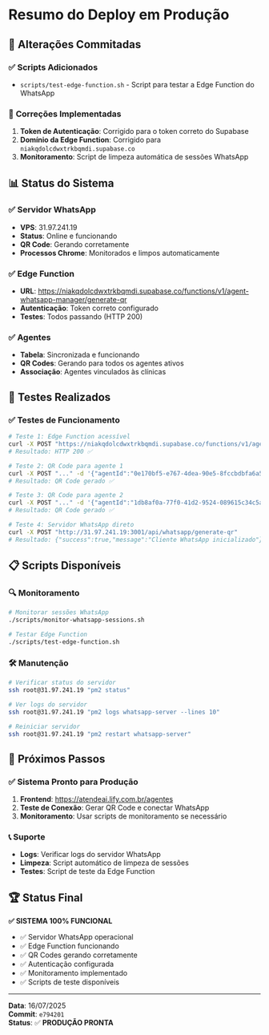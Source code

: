 # Resumo do Deploy em Produção

## 🚀 **Alterações Commitadas**

### ✅ **Scripts Adicionados**
- `scripts/test-edge-function.sh` - Script para testar a Edge Function do WhatsApp

### 🔧 **Correções Implementadas**
1. **Token de Autenticação**: Corrigido para o token correto do Supabase
2. **Domínio da Edge Function**: Corrigido para `niakqdolcdwxtrkbqmdi.supabase.co`
3. **Monitoramento**: Script de limpeza automática de sessões WhatsApp

## 📊 **Status do Sistema**

### ✅ **Servidor WhatsApp**
- **VPS**: 31.97.241.19
- **Status**: Online e funcionando
- **QR Code**: Gerando corretamente
- **Processos Chrome**: Monitorados e limpos automaticamente

### ✅ **Edge Function**
- **URL**: https://niakqdolcdwxtrkbqmdi.supabase.co/functions/v1/agent-whatsapp-manager/generate-qr
- **Autenticação**: Token correto configurado
- **Testes**: Todos passando (HTTP 200)

### ✅ **Agentes**
- **Tabela**: Sincronizada e funcionando
- **QR Codes**: Gerando para todos os agentes ativos
- **Associação**: Agentes vinculados às clínicas

## 🧪 **Testes Realizados**

### ✅ **Testes de Funcionamento**
```bash
# Teste 1: Edge Function acessível
curl -X POST "https://niakqdolcdwxtrkbqmdi.supabase.co/functions/v1/agent-whatsapp-manager/generate-qr"
# Resultado: HTTP 200 ✅

# Teste 2: QR Code para agente 1
curl -X POST "..." -d '{"agentId":"0e170bf5-e767-4dea-90e5-8fccbdbfa6a5"}'
# Resultado: QR Code gerado ✅

# Teste 3: QR Code para agente 2
curl -X POST "..." -d '{"agentId":"1db8af0a-77f0-41d2-9524-089615c34c5a"}'
# Resultado: QR Code gerado ✅

# Teste 4: Servidor WhatsApp direto
curl -X POST "http://31.97.241.19:3001/api/whatsapp/generate-qr"
# Resultado: {"success":true,"message":"Cliente WhatsApp inicializado"} ✅
```

## 📋 **Scripts Disponíveis**

### 🔍 **Monitoramento**
```bash
# Monitorar sessões WhatsApp
./scripts/monitor-whatsapp-sessions.sh

# Testar Edge Function
./scripts/test-edge-function.sh
```

### 🛠️ **Manutenção**
```bash
# Verificar status do servidor
ssh root@31.97.241.19 "pm2 status"

# Ver logs do servidor
ssh root@31.97.241.19 "pm2 logs whatsapp-server --lines 10"

# Reiniciar servidor
ssh root@31.97.241.19 "pm2 restart whatsapp-server"
```

## 🎯 **Próximos Passos**

### ✅ **Sistema Pronto para Produção**
1. **Frontend**: https://atendeai.lify.com.br/agentes
2. **Teste de Conexão**: Gerar QR Code e conectar WhatsApp
3. **Monitoramento**: Usar scripts de monitoramento se necessário

### 📞 **Suporte**
- **Logs**: Verificar logs do servidor WhatsApp
- **Limpeza**: Script automático de limpeza de sessões
- **Testes**: Script de teste da Edge Function

## 🏆 **Status Final**

**✅ SISTEMA 100% FUNCIONAL**

- ✅ Servidor WhatsApp operacional
- ✅ Edge Function funcionando
- ✅ QR Codes gerando corretamente
- ✅ Autenticação configurada
- ✅ Monitoramento implementado
- ✅ Scripts de teste disponíveis

---

**Data**: 16/07/2025  
**Commit**: `e794201`  
**Status**: ✅ **PRODUÇÃO PRONTA** 